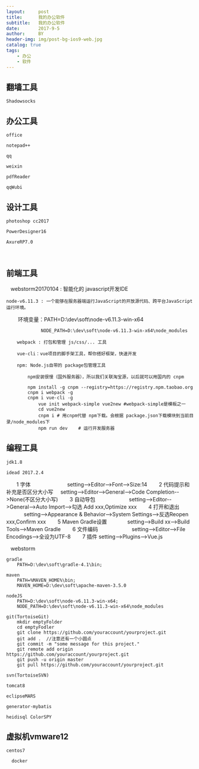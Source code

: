 ```yaml
---
layout:     post
title:      我的办公软件
subtitle:   我的办公软件
date:       2017-9-5
author:     BY
header-img: img/post-bg-ios9-web.jpg
catalog: true
tags:
    - 办公
    - 软件
---
```



## 翻墙工具

    Shadowsocks
  
## 办公工具

    office 

    notepad++ 

    qq 

    weixin 

    pdfReader 

    qqWubi

## 设计工具

    photoshop cc2017
            
    PowerDesigner16
            
    AxureRP7.0
    
## 前端工具

    webstorm20170104 : 智能化的 javascript开发IDE
    
    node-v6.11.3 : 一个能够在服务器端运行JavaScript的开放源代码、跨平台JavaScript运行环境。
        
        环境变量：PATH=D:\dev\soft\node-v6.11.3-win-x64
        
                 NODE_PATH=D:\dev\soft\node-v6.11.3-win-x64\node_modules
                 
        webpack : 打包和管理 js/css/... 工具
        
        vue-cli：vue项目的脚手架工具，帮你搭好框架，快速开发
        
        npm: Node.js自带的 package包管理工具
        
            npm安装很慢（国外服务器），所以我们关联淘宝源，以后就可以用国内的 cnpm
            
            npm install -g cnpm --registry=https://registry.npm.taobao.org
            cnpm i webpack -g
            cnpm i vue-cli -g
                vue init webpack-simple vue2new #webpack-simple是模板之一
                cd vue2new
                cnpm i # 用cnpm代替 npm下载。会根据 package.json下载模块到当前目录/node_modules下
                npm run dev    # 运行开发服务器

## 编程工具

    jdk1.8 
  
    idead 2017.2.4
    
        1 字体                            setting-->Editor-->Font-->Size:14
        2 代码提示和补充是否区分大小写      setting-->Editor-->General-->Code Completion-->None(不区分大小写)
        3 自动导包                        setting-->Editor-->General-->Auto Import-->勾选 Add xxx,Optimize xxx
        4 打开和退出                      setting-->Appearance & Behavior-->System Settings-->反选Reopen xxx,Confirm xxx
        5 Maven Gradle设置               setting-->Build xx-->Build Tools-->Maven Gradle
        6 文件编码                        setting-->Editor-->File Encodings-->全设为UTF-8
        7 插件                            setting-->Plugins-->Vue.js
        
    webstorm
    
    gradle
        PATH=D:\dev\soft\gradle-4.1\bin;
        
    maven
        PATH=%MAVEN_HOME%\bin;
        MAVEN_HOME=D:\dev\soft\apache-maven-3.5.0
    
    nodeJS
        PATH=D:\dev\soft\node-v6.11.3-win-x64;
        NODE_PATH=D:\dev\soft\node-v6.11.3-win-x64\node_modules
        
    git(TortoiseGit) 
        mkdir emptyFolder
        cd emptyFodler
        git clone https://github.com/youraccount/yourproject.git
        git add .  //注意还有一个小圆点
        git commit -m "some message for this project."
        git remote add origin https://github.com/youraccount/yourproject.git
        git push -u origin master
        git pull https://github.com/youraccount/yourproject.git
  
    svn(TortoiseSVN) 
  
    tomcat8 
  
    eclipseMARS
  
    generator-mybatis
  
    heidisql ColorSPY
  
## 虚拟机vmware12

    centos7 
  
      docker
    
 

